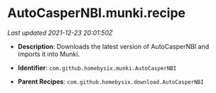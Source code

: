 # AutoCasperNBI.munki.recipe

_Last updated 2021-12-23 20:01:50Z_

- **Description**: Downloads the latest version of AutoCasperNBI and imports it into Munki.

- **Identifier**: `com.github.homebysix.munki.AutoCasperNBI`

- **Parent Recipes**: `com.github.homebysix.download.AutoCasperNBI`
